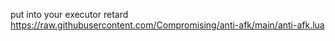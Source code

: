 put into your executor retard
https://raw.githubusercontent.com/Compromising/anti-afk/main/anti-afk.lua
